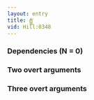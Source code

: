 ```yaml
---
layout: entry
title: རྒྱུ་
vid: Hill:0348
---
```

### Dependencies (N = 0)


### Two overt arguments


### Three overt arguments

